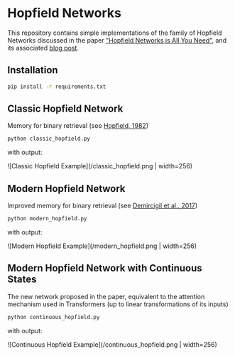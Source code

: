 # Hopfield Networks

This repository contains simple implementations of the family of Hopfield Networks discussed in the paper ["Hopfield Networks is All You Need"](https://arxiv.org/abs/2008.02217), and its associated [blog post](https://ml-jku.github.io/hopfield-layers/).

## Installation

```bash
pip install -r requirements.txt
```

## Classic Hopfield Network

Memory for binary retrieval (see [Hopfield, 1982](https://authors.library.caltech.edu/7427/1/HOPpnas82.pdf))

```bash
python classic_hopfield.py
```

with output:

![Classic Hopfield Example](/classic_hopfield.png | width=256)

## Modern Hopfield Network

Improved memory for binary retrieval (see [Demircigil et al., 2017](https://arxiv.org/abs/1702.01929))

```bash
python modern_hopfield.py
```

with output:

![Modern Hopfield Example](/modern_hopfield.png | width=256)

## Modern Hopfield Network with Continuous States

The new network proposed in the paper, equivalent to the attention mechanism used in Transformers (up to linear transformations of its inputs)

```bash
python continuous_hopfield.py
```

with output:

![Continuous Hopfield Example](/continuous_hopfield.png | width=256)
